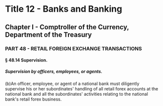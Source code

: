 
# Title 12 - Banks and Banking
## Chapter I - Comptroller of the Currency, Department of the Treasury
### PART 48 - RETAIL FOREIGN EXCHANGE TRANSACTIONS
#### § 48.14 Supervision.
##### Supervision by officers, employees, or agents.

(b)An officer, employee, or agent of a national bank must diligently supervise his or her subordinates' handling of all retail forex accounts at the national bank and all the subordinates' activities relating to the national bank's retail forex business.
